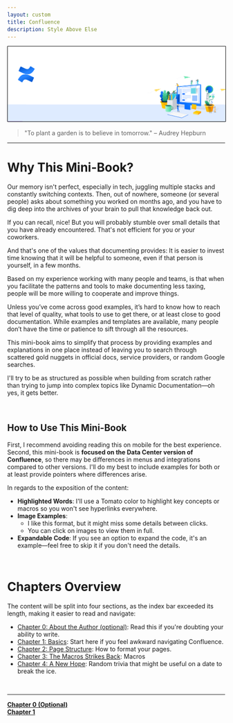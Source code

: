 ```yaml
---
layout: custom
title: Confluence
description: Style Above Else
---
```


<img class="myImg" src="../images/headers/white-confluence-logo.png" alt="white-confluence-logo" style="border: 1px solid #000; border-radius: 1px; padding: 0px; cursor: pointer;">

>"To plant a garden is to believe in tomorrow." – Audrey Hepburn

---

# Why This Mini-Book?

Our memory isn't perfect, especially in tech, juggling multiple stacks and constantly switching contexts. Then, out of nowhere, someone (or several people) asks about something you worked on months ago, and you have to dig deep into the archives of your brain to pull that knowledge back out.

If you can recall, nice! But you will probably stumble over small details that you have already encountered. That's not efficient for you or your coworkers.

And that's one of the values that documenting provides: It is easier to invest time knowing that it will be helpful to someone, even if that person is yourself, in a few months.

Based on my experience working with many people and teams, is that when you facilitate the patterns and tools to make documenting less taxing, people will be more willing to cooperate and improve things.

Unless you’ve come across good examples, it’s hard to know how to reach that level of quality, what tools to use to get there, or at least close to good documentation. While examples and templates are available, many people don’t have the time or patience to sift through all the resources. 

This mini-book aims to simplify that process by providing examples and explanations in one place instead of leaving you to search through scattered gold nuggets in official docs, service providers, or random Google searches.

I'll try to be as structured as possible when building from scratch rather than trying to jump into complex topics like Dynamic Documentation—oh yes, it gets better.

<br>

## How to Use This Mini-Book

First, I recommend avoiding reading this on mobile for the best experience. Second, this mini-book is **focused on the Data Center version of Confluence**, so there may be differences in menus and integrations compared to other versions. I'll do my best to include examples for both or at least provide pointers where differences arise.

In regards to the exposition of the content:

- **Highlighted Words**: I'll use a Tomato color to highlight key concepts or macros so you won't see hyperlinks everywhere.
- **Image Examples**:
  - I like this format, but it might miss some details between clicks.
  - You can click on images to view them in full.
- **Expandable Code**: If you see an option to expand the code, it's an example—feel free to skip it if you don't need the details.

<br>

# Chapters Overview

The content will be split into four sections, as the index bar exceeded its length, making it easier to read and navigate:

- [Chapter 0: About the Author (optional)](/pages/confluence-chapter-0): Read this if you're doubting your ability to write.
- [Chapter 1: Basics](/pages/confluence-chapter-1): Start here if you feel awkward navigating Confluence.
- [Chapter 2: Page Structure](/pages/confluence-chapter-2): How to format your pages.
- [Chapter 3: The Macros Strikes Back](/pages/confluence-chapter-3): Macros
- [Chapter 4: A New Hope](/pages/confluence-chapter-4): Random trivia that might be useful on a date to break the ice.

<br>

---
<div class="ds-button-container">
  <a href="/pages/confluence-chapter-0" class="custom-button left"><strong>Chapter 0 (Optional)</strong></a>
</div>


<div class="ds-button-container">
  <a href="/pages/confluence-chapter-1" class="custom-button left"><strong>Chapter 1</strong></a>
</div>
